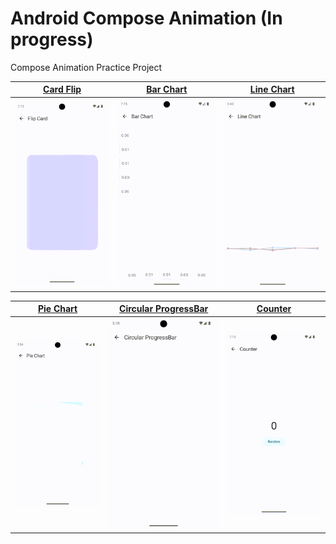 # Android Compose Animation (In progress)

Compose Animation Practice Project

| [Card Flip](./app/src/main/java/dylan/kwon/android/compose/animation/ui/composable/cardflip/CardFlip.kt) | [Bar Chart](./app/src/main/java/dylan/kwon/android/compose/animation/ui/composable/chart/bar/VerticalBarChart.kt) | [Line Chart](./app/src/main/java/dylan/kwon/android/compose/animation/ui/composable/chart/line/LineChart.kt) |
|----------------------------------------------------------------------------------------------------------|-------------------------------------------------------------------------------------------------------------------|--------------------------------------------------------------------------------------------------------------|
| ![card_flip](./image/card_flip.gif)                                                                      | ![bar_chart](./image/bar_chart.gif)                                                                               | ![line_chart](./image/line_chart.gif)                                                                        |

| [Pie Chart](./app/src/main/java/dylan/kwon/android/compose/animation/ui/composable/chart/pie/PieChart.kt) | [Circular ProgressBar](./app/src/main/java/dylan/kwon/android/compose/animation/ui/composable/progressbar/CircularProgressBar.kt) | [Counter](./app/src/main/java/dylan/kwon/android/compose/animation/ui/composable/counter/Counter.kt) |
|-----------------------------------------------------------------------------------------------------------|-----------------------------------------------------------------------------------------------------------------------------------|------------------------------------------------------------------------------------------------------|
| ![pie_chart](./image/pie_chart.gif)                                                                       | ![circular_progressbar](./image/circular_progressbar.gif)                                                                         | ![counter](./image/counter.gif)                                                                      |  
